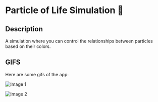 # Particle of Life Simulation 🌱

## Description

A simulation where you can control the relationships between particles based on their colors.

## GIFS

Here are some gifs of the app:

![Image 1](./ReadmeImages/1.gif)

![Image 2](./ReadmeImages/2.gif)
